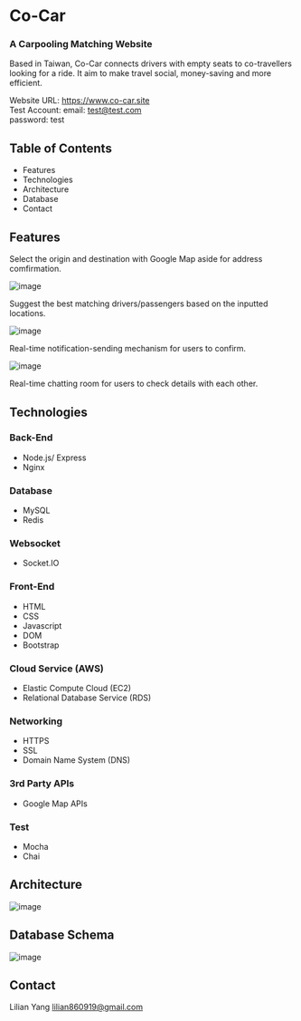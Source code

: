 # Co-Car
### A Carpooling Matching Website
Based in Taiwan, Co-Car connects drivers with empty seats to co-travellers looking for a ride. It aim to make travel social, money-saving and more efficient. 

Website URL: https://www.co-car.site <br>
Test Account: 
email: test@test.com <br>
password: test

## Table of Contents
* Features
* Technologies
* Architecture
* Database
* Contact

## Features
Select the origin and destination with Google Map aside for address comfirmation.

![image](https://github.com/Lilian-yoli/Co-Car/blob/main/select_location.gif)

Suggest the best matching drivers/passengers based on the inputted locations.

![image](https://github.com/Lilian-yoli/Co-Car/blob/main/suggest_page.gif)

Real-time notification-sending mechanism for users to confirm.

![image](https://github.com/Lilian-yoli/Co-Car/blob/main/notification.gif)

Real-time chatting room for users to check details with each other.

## Technologies
### Back-End
  * Node.js/ Express
  * Nginx

### Database
  * MySQL
  * Redis

### Websocket
  * Socket.IO

### Front-End
  * HTML
  * CSS
  * Javascript
  * DOM
  * Bootstrap

### Cloud Service (AWS) 
  * Elastic Compute Cloud (EC2)
  * Relational Database Service (RDS)

### Networking
  * HTTPS
  * SSL
  * Domain Name System (DNS)

### 3rd Party APIs
  * Google Map APIs

### Test
  * Mocha
  * Chai

## Architecture

![image](https://github.com/Lilian-yoli/Co-Car/blob/main/Final%20Architecture.png)

## Database Schema

![image](https://github.com/Lilian-yoli/Co-Car/blob/main/database.png)

## Contact
Lilian Yang lilian860919@gmail.com
